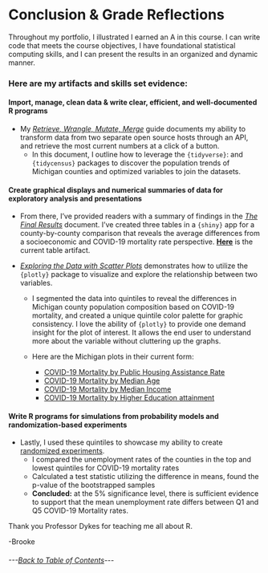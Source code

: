 # Conclusion & Grade Reflections

Throughout my portfolio, I illustrated I earned an A in this course. 
 I can write code that meets the course objectives, I have foundational statistical computing skills, and I can present the results in an organized and dynamic manner.

### Here are my artifacts and skills set evidence:


#### Import, manage, clean data & write clear, efficient, and well-documented R programs
-	My *[Retrieve, Wrangle, Mutate, Merge](https://rpubs.com/ekoorb03/Guides_Create_Covid_Census)* guide documents my ability to transform data from two separate open source hosts through an API, and retrieve the most current numbers at a click of a button. 
    -	In this document, I outline how to leverage the `{tidyverse}`: and `{tidycensus}` packages to discover the population trends of Michigan counties and optimized variables to join the datasets. 

#### **Create graphical displays and numerical summaries of data for exploratory analysis and presentations**
-	From there, I’ve provided readers with a summary of findings in the *[The Final Results](https://github.com/BrookemWalters/BrookemWalters-Portfolio/blob/main/Stats%20518%20Final%20Project/Summary%20of%20Findings.md#covid-19-mortality-and-socioeconomic-trends-in-michigan-by-county)*
document. I’ve created three tables in a `{shiny}` app for a county-by-county comparison that reveals the average differences from a socioeconomic and COVID-19 mortality rate perspective. 
 **[Here](https://073308-brooke.shinyapps.io/MIShiny/)** is the current table artifact.
    

-	*[Exploring the Data with Scatter Plots]( https://rpubs.com/ekoorb03/Guides_Scatter_Plots)* demonstrates how to utilize the `{plotly}` package to visualize and explore the relationship between two variables.

    - I segmented the data into quintiles to reveal the differences in Michigan county population composition based on COVID-19 mortality, and created a unique quintile color palette for graphic consistency. I love the ability of `{plotly}` to provide one demand insight for the plot of interest. It allows the end user to understand more about the variable without cluttering up the graphs.
  
     -	Here are the Michigan plots in their current form: 
        - [COVID-19 Mortality by Public Housing Assistance Rate](https://rpubs.com/ekoorb03/plots_pubassistance)
        - [COVID-19 Mortality by Median Age](https://rpubs.com/ekoorb03/plots_medianage)
        - [COVID-19 Mortality by Median Income](https://rpubs.com/ekoorb03/plots_income)
        - [COVID-19 Mortality by Higher Education attainment](https://rpubs.com/ekoorb03/plots_education) 
          
#### **Write R programs for simulations from probability models and randomization-based experiments**    
-	Lastly, I used these quintiles to showcase my ability to create [randomized experiments](https://rpubs.com/ekoorb03/Guides_Bootstrapping). 
    -	I compared the unemployment rates of the counties in the top and lowest quintiles for COVID-19 mortality rates
    -	Calculated a test statistic utilizing the difference in means, found the p-value of the bootstrapped samples 
    -	**Concluded:** at the 5% significance level, there is sufficient evidence to support that the mean unemployment rate differs between Q1 and Q5 COVID-19 Mortality rates.

Thank you Professor Dykes for teaching me all about R. 

-Brooke



###### ---[Back to Table of Contents](https://github.com/BrookemWalters/BrookemWalters-Portfolio#table-of-contents-brooke-walters-portfolio)---
